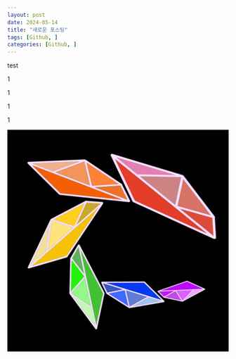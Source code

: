 ```yaml
---
layout: post
date: 2024-05-14
title: "새로운 포스팅"
tags: [Github, ]
categories: [Github, ]
---
```



test


1


1


1


1


![0](/assets/img/GBD10/0.png)

